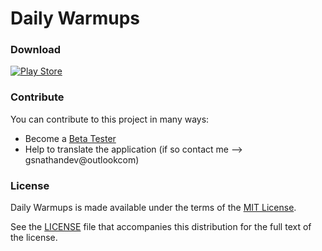 # Daily Warmups

### Download
[![Play Store](http://developer.android.com/images/brand/en_generic_rgb_wo_60.png)](https://play.google.com/store/apps/details?id=com.gsnathan.dailywarmups&hl=en)

### Contribute
You can contribute to this project in many ways:
* Become a [Beta Tester][beta]
* Help to translate the application (if so contact me --> gsnathandev@outlookcom)

### License
Daily Warmups is made available under the terms of the [MIT License][mit].

See the [LICENSE][license] file that accompanies this distribution for the full text of the license.

[mit]: https://opensource.org/licenses/MIT
[license]: https://github.com/JavaCafe01/DailyWarmups/blob/master/LICENSE
[beta]: https://play.google.com/apps/testing/com.gsnathan.dailywarmups
